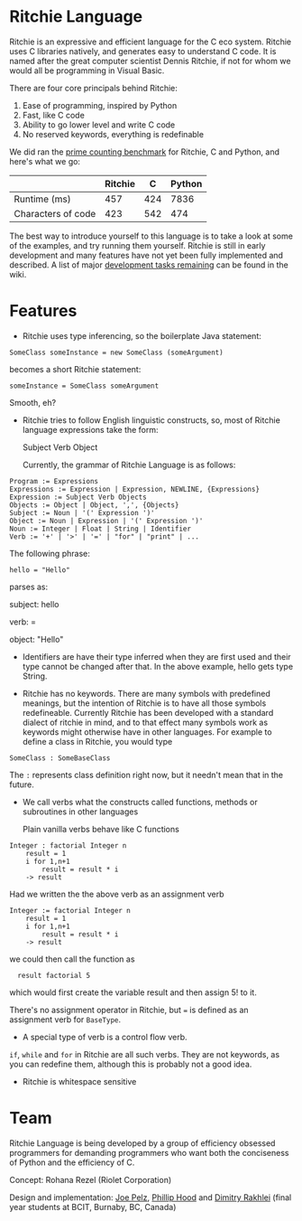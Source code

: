 Ritchie Language
================

Ritchie is an expressive and efficient language for the C eco system. Ritchie uses C libraries natively, and generates easy to understand C code. It is named after the great computer scientist Dennis Ritchie, if not for whom we would all be programming in Visual Basic.

There are four core principals behind Ritchie:

1. Ease of programming, inspired by Python
2. Fast, like C code
3. Ability to go lower level and write C code
4. No reserved keywords, everything is redefinable

We did ran the [prime counting benchmark](https://bjpelc.wordpress.com/2015/01/10/yet-another-language-speed-test-counting-primes-c-c-java-javascript-php-python-and-ruby-2/) for Ritchie, C and Python, and here's what we go:

|                    | Ritchie | C   | Python |
|--------------------|---------|-----|--------|
| Runtime (ms)       | 457     | 424 | 7836   |
| Characters of code | 423     | 542 | 474    |

The best way to introduce yourself to this language is to take a look at some of the examples, and try running them yourself.  Ritchie is still in early development and many features have not yet been fully implemented and described.  A list of major [development tasks remaining](https://github.com/riolet/ritchie/wiki/State-of-the-Compiler) can be found in the wiki.

Features
========

* Ritchie uses type inferencing, so the boilerplate Java statement:

```
SomeClass someInstance = new SomeClass (someArgument)
```

  becomes a short Ritchie statement:

```
someInstance = SomeClass someArgument
```
  Smooth, eh?


* Ritchie tries to follow English linguistic constructs, so, most of Ritchie language expressions take the form:

  Subject Verb Object

  Currently, the grammar of Ritchie Language is as follows:


```
Program := Expressions
Expressions := Expression | Expression, NEWLINE, {Expressions}
Expression := Subject Verb Objects
Objects := Object | Object, ',', {Objects}
Subject := Noun | '(' Expression ')'
Object := Noun | Expression | '(' Expression ')'
Noun := Integer | Float | String | Identifier
Verb := '+' | '>' | '=' | "for" | "print" | ...
```

  The following phrase:

```
hello = "Hello"
```
parses as:

subject: hello

verb: =

object: "Hello"


* Identifiers are have their type inferred when they are first used and their type cannot be changed after that. In the above example, hello gets type String.


* Ritchie has no keywords.  There are many symbols with predefined meanings, but the intention of Ritchie is to have all those symbols redefineable.  Currently Ritchie has been developed with a standard dialect of ritchie in mind, and to that effect many symbols work as keywords might otherwise have in other languages.  For example to define a class in Ritchie, you would type
```
SomeClass : SomeBaseClass
```
  The `:` represents class definition right now, but it needn't mean that in the future.


* We call verbs what the constructs called functions, methods or subroutines in other languages

  Plain vanilla verbs behave like C functions

```
Integer : factorial Integer n
	result = 1
	i for 1,n+1
		result = result * i
	-> result
```

  Had we written the the above verb as an assignment verb

```
Integer := factorial Integer n
	result = 1
	i for 1,n+1
		result = result * i
	-> result
```

  we could then call the function as

```
  result factorial 5
```

  which would first create the variable result and then assign 5! to it.

  There's no assignment operator in Ritchie, but `=` is defined as an assignment verb for `BaseType`.

* A special type of verb is a control flow verb.

`if`, `while` and `for`  in Ritchie are all such verbs. They are not keywords, as you can redefine them, although this is probably not a good idea.

* Ritchie is whitespace sensitive


Team
====
Ritchie Language is being developed by a group of efficiency obsessed programmers for demanding programmers who want both the conciseness of Python and the efficiency of C.

Concept: Rohana Rezel (Riolet Corporation)

Design and implementation: [Joe Pelz](https://github.com/JoePelz), [Phillip Hood](https://github.com/pvgh) and [Dimitry Rakhlei](https://github.com/DimitryRakhlei) (final year students at BCIT, Burnaby, BC, Canada)

